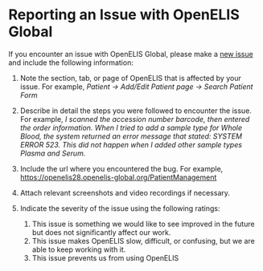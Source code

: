 # Reporting an Issue with OpenELIS Global

If you encounter an issue with OpenELIS Global, please make a
[new issue](https://github.com/DIGI-UW/OpenELIS-Global-2/issues/new) and
include the following information:

1. Note the section, tab, or page of OpenELIS that is affected by your issue.
   For example, _Patient -> Add/Edit Patient page -> Search Patient Form_

2. Describe in detail the steps you were followed to encounter the issue. For
   example, _I scanned the accession number barcode, then entered the order
   information. When I tried to add a sample type for Whole Blood, the system
   returned an error message that stated: SYSTEM ERROR 523. This did not happen
   when I added other sample types Plasma and Serum._

3. Include the url where you encountered the bug. For example,
   https://openelis28.openelis-global.org/PatientManagement

4. Attach relevant screenshots and video recordings if necessary.

5. Indicate the severity of the issue using the following ratings:
   1. This issue is something we would like to see improved in the future but
      does not significantly affect our work.
   2. This issue makes OpenELIS slow, difficult, or confusing, but we are able
      to keep working with it.
   3. This issue prevents us from using OpenELIS
